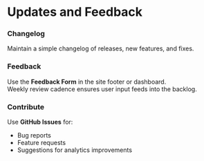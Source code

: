 # Updates and Feedback

### Changelog
Maintain a simple changelog of releases, new features, and fixes.

### Feedback
Use the **Feedback Form** in the site footer or dashboard.  
Weekly review cadence ensures user input feeds into the backlog.

### Contribute
Use **GitHub Issues** for:
- Bug reports
- Feature requests
- Suggestions for analytics improvements
